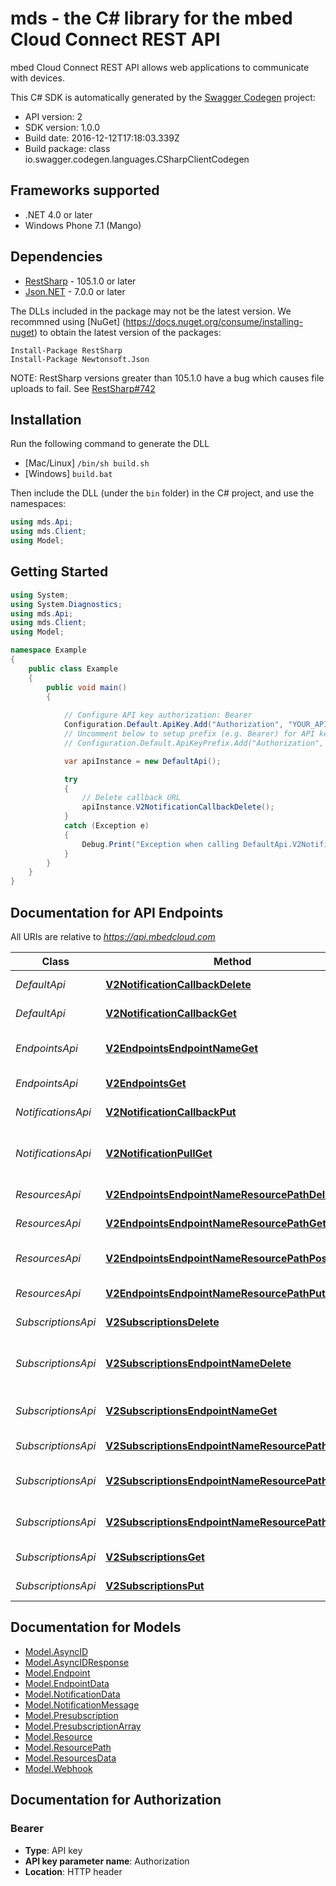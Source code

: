 # mds - the C# library for the mbed Cloud Connect REST API

mbed Cloud Connect REST API allows web applications to communicate with devices.

This C# SDK is automatically generated by the [Swagger Codegen](https://github.com/swagger-api/swagger-codegen) project:

- API version: 2
- SDK version: 1.0.0
- Build date: 2016-12-12T17:18:03.339Z
- Build package: class io.swagger.codegen.languages.CSharpClientCodegen

## Frameworks supported
- .NET 4.0 or later
- Windows Phone 7.1 (Mango)

## Dependencies
- [RestSharp](https://www.nuget.org/packages/RestSharp) - 105.1.0 or later
- [Json.NET](https://www.nuget.org/packages/Newtonsoft.Json/) - 7.0.0 or later

The DLLs included in the package may not be the latest version. We recommned using [NuGet] (https://docs.nuget.org/consume/installing-nuget) to obtain the latest version of the packages:
```
Install-Package RestSharp
Install-Package Newtonsoft.Json
```

NOTE: RestSharp versions greater than 105.1.0 have a bug which causes file uploads to fail. See [RestSharp#742](https://github.com/restsharp/RestSharp/issues/742)

## Installation
Run the following command to generate the DLL
- [Mac/Linux] `/bin/sh build.sh`
- [Windows] `build.bat`

Then include the DLL (under the `bin` folder) in the C# project, and use the namespaces:
```csharp
using mds.Api;
using mds.Client;
using Model;
```

## Getting Started

```csharp
using System;
using System.Diagnostics;
using mds.Api;
using mds.Client;
using Model;

namespace Example
{
    public class Example
    {
        public void main()
        {
            
            // Configure API key authorization: Bearer
            Configuration.Default.ApiKey.Add("Authorization", "YOUR_API_KEY");
            // Uncomment below to setup prefix (e.g. Bearer) for API key, if needed
            // Configuration.Default.ApiKeyPrefix.Add("Authorization", "Bearer");

            var apiInstance = new DefaultApi();

            try
            {
                // Delete callback URL
                apiInstance.V2NotificationCallbackDelete();
            }
            catch (Exception e)
            {
                Debug.Print("Exception when calling DefaultApi.V2NotificationCallbackDelete: " + e.Message );
            }
        }
    }
}
```

<a name="documentation-for-api-endpoints"></a>
## Documentation for API Endpoints

All URIs are relative to *https://api.mbedcloud.com*

Class | Method | HTTP request | Description
------------ | ------------- | ------------- | -------------
*DefaultApi* | [**V2NotificationCallbackDelete**](docs/DefaultApi.md#v2notificationcallbackdelete) | **DELETE** /v2/notification/callback | Delete callback URL
*DefaultApi* | [**V2NotificationCallbackGet**](docs/DefaultApi.md#v2notificationcallbackget) | **GET** /v2/notification/callback | Check callback URL
*EndpointsApi* | [**V2EndpointsEndpointNameGet**](docs/EndpointsApi.md#v2endpointsendpointnameget) | **GET** /v2/endpoints/{endpointName} | List the resources on an endpoint
*EndpointsApi* | [**V2EndpointsGet**](docs/EndpointsApi.md#v2endpointsget) | **GET** /v2/endpoints | List all endpoints
*NotificationsApi* | [**V2NotificationCallbackPut**](docs/NotificationsApi.md#v2notificationcallbackput) | **PUT** /v2/notification/callback | Register a callback URL
*NotificationsApi* | [**V2NotificationPullGet**](docs/NotificationsApi.md#v2notificationpullget) | **GET** /v2/notification/pull | Get notifications using Long Poll
*ResourcesApi* | [**V2EndpointsEndpointNameResourcePathDelete**](docs/ResourcesApi.md#v2endpointsendpointnameresourcepathdelete) | **DELETE** /v2/endpoints/{endpointName}/{resourcePath} | Delete a resource
*ResourcesApi* | [**V2EndpointsEndpointNameResourcePathGet**](docs/ResourcesApi.md#v2endpointsendpointnameresourcepathget) | **GET** /v2/endpoints/{endpointName}/{resourcePath} | Read from a resource
*ResourcesApi* | [**V2EndpointsEndpointNameResourcePathPost**](docs/ResourcesApi.md#v2endpointsendpointnameresourcepathpost) | **POST** /v2/endpoints/{endpointName}/{resourcePath} | Execute a function on a resource
*ResourcesApi* | [**V2EndpointsEndpointNameResourcePathPut**](docs/ResourcesApi.md#v2endpointsendpointnameresourcepathput) | **PUT** /v2/endpoints/{endpointName}/{resourcePath} | Write to a resource
*SubscriptionsApi* | [**V2SubscriptionsDelete**](docs/SubscriptionsApi.md#v2subscriptionsdelete) | **DELETE** /v2/subscriptions | Remove all subscriptions
*SubscriptionsApi* | [**V2SubscriptionsEndpointNameDelete**](docs/SubscriptionsApi.md#v2subscriptionsendpointnamedelete) | **DELETE** /v2/subscriptions/{endpointName} | Delete subscriptions from an endpoint
*SubscriptionsApi* | [**V2SubscriptionsEndpointNameGet**](docs/SubscriptionsApi.md#v2subscriptionsendpointnameget) | **GET** /v2/subscriptions/{endpointName} | Read endpoints subscriptions
*SubscriptionsApi* | [**V2SubscriptionsEndpointNameResourcePathDelete**](docs/SubscriptionsApi.md#v2subscriptionsendpointnameresourcepathdelete) | **DELETE** /v2/subscriptions/{endpointName}/{resourcePath} | Remove a subscription
*SubscriptionsApi* | [**V2SubscriptionsEndpointNameResourcePathGet**](docs/SubscriptionsApi.md#v2subscriptionsendpointnameresourcepathget) | **GET** /v2/subscriptions/{endpointName}/{resourcePath} | Read subscription status
*SubscriptionsApi* | [**V2SubscriptionsEndpointNameResourcePathPut**](docs/SubscriptionsApi.md#v2subscriptionsendpointnameresourcepathput) | **PUT** /v2/subscriptions/{endpointName}/{resourcePath} | Subscribe to a resource path
*SubscriptionsApi* | [**V2SubscriptionsGet**](docs/SubscriptionsApi.md#v2subscriptionsget) | **GET** /v2/subscriptions | Get pre-subscriptions
*SubscriptionsApi* | [**V2SubscriptionsPut**](docs/SubscriptionsApi.md#v2subscriptionsput) | **PUT** /v2/subscriptions | Set pre-subscriptions


<a name="documentation-for-models"></a>
## Documentation for Models

 - [Model.AsyncID](docs/AsyncID.md)
 - [Model.AsyncIDResponse](docs/AsyncIDResponse.md)
 - [Model.Endpoint](docs/Endpoint.md)
 - [Model.EndpointData](docs/EndpointData.md)
 - [Model.NotificationData](docs/NotificationData.md)
 - [Model.NotificationMessage](docs/NotificationMessage.md)
 - [Model.Presubscription](docs/Presubscription.md)
 - [Model.PresubscriptionArray](docs/PresubscriptionArray.md)
 - [Model.Resource](docs/Resource.md)
 - [Model.ResourcePath](docs/ResourcePath.md)
 - [Model.ResourcesData](docs/ResourcesData.md)
 - [Model.Webhook](docs/Webhook.md)


## Documentation for Authorization

### Bearer

- **Type**: API key
- **API key parameter name**: Authorization
- **Location**: HTTP header

